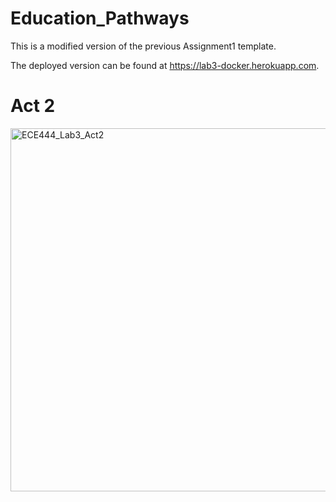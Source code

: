 # Education_Pathways

This is a modified version of the previous Assignment1 template.

The deployed version can be found at https://lab3-docker.herokuapp.com.

# Act 2


<img width="581" alt="ECE444_Lab3_Act2" src="https://user-images.githubusercontent.com/50860386/194201600-18c6e2b2-4d63-4995-97a3-195f533ba087.png">


